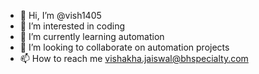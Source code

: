 - 👋 Hi, I’m @vish1405
- 👀 I’m interested in coding
- 🌱 I’m currently learning automation
- 💞️ I’m looking to collaborate on automation projects
- 📫 How to reach me vishakha.jaiswal@bhspecialty.com

<!---
vish1405/vish1405 is a ✨ special ✨ repository because its `README.md` (this file) appears on your GitHub profile.
You can click the Preview link to take a look at your changes.
--->

